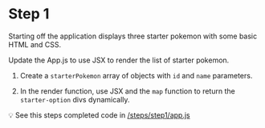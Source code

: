 # Step 1

Starting off the application displays three starter pokemon with some basic HTML and CSS.

Update the App.js to use JSX to render the list of starter pokemon.

1. Create a `starterPokemon` array of objects with `id` and `name` parameters.

2. In the render function, use JSX and the `map` function to return the `starter-option` divs dynamically.

:bulb: See this steps completed code in [/steps/step1/app.js](https://github.com/efloden/react-redux-pokeapi/blob/main/steps/step1/app.js)
